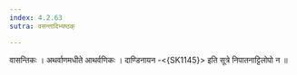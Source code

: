 ```yaml
---
index: 4.2.63
sutra: वसन्तादिभ्यष्ठक्

---
```

 वासन्तिकः । अथर्वाणमधीते आथर्वणिकः । दाण्डिनायन -<{SK1145}> इति सूत्रे निपातनाट्टिलोपो न ॥ 